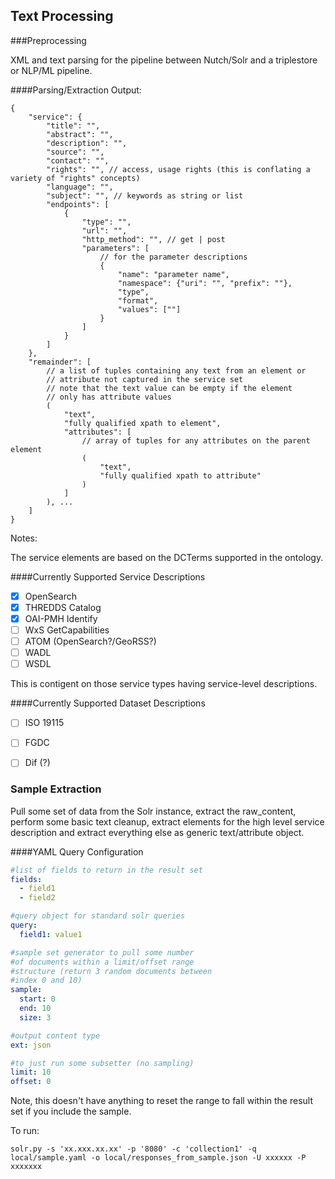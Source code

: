 ## Text Processing 

###Preprocessing

XML and text parsing for the pipeline between Nutch/Solr and a triplestore or NLP/ML pipeline.

####Parsing/Extraction Output:

```
{
	"service": {
		"title": "",
		"abstract": "",
		"description": "",
		"source": "",
		"contact": "",
		"rights": "", // access, usage rights (this is conflating a variety of "rights" concepts)
		"language": "",
		"subject": "", // keywords as string or list
		"endpoints": [
			{
				"type": "", 
				"url": "", 
				"http_method": "", // get | post
				"parameters": [
					// for the parameter descriptions
					{
						"name": "parameter name",
						"namespace": {"uri": "", "prefix": ""},
						"type",
						"format",
						"values": [""]
					}
				]
			}
		]
	},
	"remainder": [
		// a list of tuples containing any text from an element or 
		// attribute not captured in the service set
		// note that the text value can be empty if the element
		// only has attribute values
		(
			"text",
			"fully qualified xpath to element",
			"attributes": [
				// array of tuples for any attributes on the parent element
				(
					"text",
					"fully qualified xpath to attribute"
				)
			]
		), ...
	]
}
```

Notes:

The service elements are based on the DCTerms supported in the ontology. 

####Currently Supported Service Descriptions

- [x] OpenSearch
- [x] THREDDS Catalog
- [x] OAI-PMH Identify
- [ ] WxS GetCapabilities
- [ ] ATOM (OpenSearch?/GeoRSS?)
- [ ] WADL
- [ ] WSDL

This is contigent on those service types having service-level descriptions. 

####Currently Supported Dataset Descriptions

- [ ] ISO 19115
- [ ] FGDC
- [ ] Dif (?)


### Sample Extraction

Pull some set of data from the Solr instance, extract the raw_content, perform some basic text cleanup, extract elements for the high level service description and extract everything else as generic text/attribute object.

####YAML Query Configuration

```yaml
#list of fields to return in the result set
fields:
  - field1
  - field2

#query object for standard solr queries
query:
  field1: value1

#sample set generator to pull some number
#of documents within a limit/offset range 
#structure (return 3 random documents between
#index 0 and 10)
sample:
  start: 0
  end: 10
  size: 3

#output content type
ext: json

#to just run some subsetter (no sampling)
limit: 10
offset: 0

```

Note, this doesn't have anything to reset the range to fall within the result set if you include the sample.


To run:

```
solr.py -s 'xx.xxx.xx.xx' -p '8080' -c 'collection1' -q local/sample.yaml -o local/responses_from_sample.json -U xxxxxx -P xxxxxxx

```
